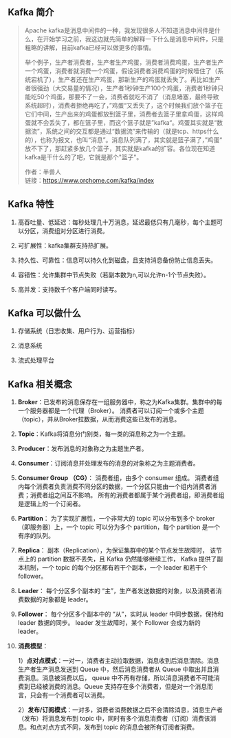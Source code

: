 ## Kafka 简介

> Apache kafka是消息中间件的一种，我发现很多人不知道消息中间件是什么，在开始学习之前，我这边就先简单的解释一下什么是消息中间件，只是粗略的讲解，目前kafka已经可以做更多的事情。
> 
> 举个例子，生产者消费者，生产者生产鸡蛋，消费者消费鸡蛋，生产者生产一个鸡蛋，消费者就消费一个鸡蛋，假设消费者消费鸡蛋的时候噎住了（系统宕机了），生产者还在生产鸡蛋，那新生产的鸡蛋就丢失了。再比如生产者很强劲（大交易量的情况），生产者1秒钟生产100个鸡蛋，消费者1秒钟只能吃50个鸡蛋，那要不了一会，消费者就吃不消了（消息堵塞，最终导致系统超时），消费者拒绝再吃了，”鸡蛋“又丢失了，这个时候我们放个篮子在它们中间，生产出来的鸡蛋都放到篮子里，消费者去篮子里拿鸡蛋，这样鸡蛋就不会丢失了，都在篮子里，而这个篮子就是”kafka“。鸡蛋其实就是“数据流”，系统之间的交互都是通过“数据流”来传输的（就是tcp、https什么的），也称为报文，也叫“消息”。消息队列满了，其实就是篮子满了，”鸡蛋“ 放不下了，那赶紧多放几个篮子，其实就是kafka的扩容。各位现在知道kafka是干什么的了吧，它就是那个"篮子"。
> 
> 作者：半兽人  
> 链接：https://www.orchome.com/kafka/index  

## Kafka 特性

1. 高吞吐量、低延迟：每秒处理几十万消息，延迟最低只有几毫秒，每个主题可以分区，消费组对分区进行消费。

2. 可扩展性：kafka集群支持热扩展。

3. 持久性、可靠性：信息可以持久化到磁盘，且支持消息备份防止信息丢失。

4. 容错性：允许集群中节点失败（若副本数为n,可以允许n-1个节点失败）。

5. 高并发：支持数千个客户端同时读写。

## Kafka 可以做什么

1. 存储系统（日志收集、用户行为、运营指标）

2. 消息系统

3. 流式处理平台

## Kafka 相关概念

1. **Broker**：已发布的消息保存在一组服务器中，称之为Kafka集群。集群中的每一个服务器都是一个代理（Broker）。 消费者可以订阅一个或多个主题（topic），并从Broker拉数据，从而消费这些已发布的消息。

2. **Topic**：Kafka将消息分门别类，每一类的消息称之为一个主题。

3. **Producer**：发布消息的对象称之为主题生产者。

4. **Consumer**：订阅消息并处理发布的消息的对象称之为主题消费者。

5. **Consumer Group （CG）**： 消费者组，由多个 consumer 组成。 消费者组内每个消费者负责消费不同分区的数据，一个分区只能由一个组内消费者消费；消费者组之间互不影响。 所有的消费者都属于某个消费者组，即消费者组是逻辑上的一个订阅者。

6. **Partition**： 为了实现扩展性，一个非常大的 topic 可以分布到多个 broker（即服务器）上，一个 topic 可以分为多个 partition，每个 partition 是一个有序的队列。

7. **Replica**： 副本（Replication），为保证集群中的某个节点发生故障时， 该节点上的 partition 数据不丢失，且 Kafka 仍然能够继续工作， Kafka 提供了副本机制，一个 topic 的每个分区都有若干个副本，一个 leader 和若干个 follower。

8. **Leader**： 每个分区多个副本的 “主”，生产者发送数据的对象，以及消费者消费数据的对象都是 leader。

9. **Follower**： 每个分区多个副本中的 “从”，实时从 leader 中同步数据，保持和 leader 数据的同步。 leader 发生故障时，某个 Follower 会成为新的 leader。

10. **消费模型**：
    
    1）**点对点模式**：一对一，消费者主动拉取数据，消息收到后消息清除。消息生产者生产消息发送到 Queue 中，然后消息消费者从 Queue 中取出并且消费消息。消息被消费以后， queue 中不再有存储，所以消息消费者不可能消费到已经被消费的消息。Queue 支持存在多个消费者，但是对一个消息而言，只会有一个消费者可以消费。
    
    2）**发布/订阅模式**：一对多，消费者消费数据之后不会清除消息，消息生产者（发布）将消息发布到 topic 中，同时有多个消息消费者（订阅）消费该消息。和点对点方式不同，发布到 topic 的消息会被所有订阅者消费。
